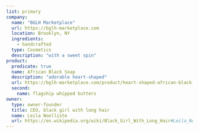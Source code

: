 ```yaml
---
list: primary
company:
  name: "BGLH Marketplace"
  url: https://bglh-marketplace.com
  location: Brooklyn, NY
  ingredients:
    - handcrafted
  type: Cosmetics
  description: "with a sweet spin"
product:
  predicate: true
  name: African Black Soap
  description: "adorable heart-shaped"
  url: https://bglh-marketplace.com/product/heart-shaped-african-black-soap/
  second:
    name: flagship whipped butters
owner:
  type: owner-founder
  title: CEO, black girl with long hair
  name: Leila Noelliste
  url: https://en.wikipedia.org/wiki/Black_Girl_With_Long_Hair#Leila_Noelliste
---
```

